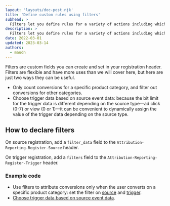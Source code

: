 ```yaml
---
layout: 'layouts/doc-post.njk'
title: 'Define custom rules using filters'
subhead: >
  Filters let you define rules for a variety of actions including which conversions are reported.
description: >
  Filters let you define rules for a variety of actions including which conversions are reported.
date: 2022-03-01
updated: 2023-03-14
authors:
  - maudn
---
```


Filters are custom fields you can create and set in your registration header. Filters are flexible and have more uses than we will cover here, but here are just two ways they can be useful.


- Only count conversions for a specific product category, and filter out conversions for other categories.
- Choose trigger data based on source event data: because the bit limit for the trigger data is different depending on the source type—ad click (0-7) or view (0 or 1)—it can be convenient to dynamically assign the value of the trigger data depending on the source type.

## How to declare filters

On source registration, add a `filter_data` field to the `Attribution-Reporting-Register-Source` header. 

On trigger registration, add a `filters` field to the `Attribution-Reporting-Register-Trigger` header.

### Example code

- Use filters to attribute conversions only when the user converts on a specific product category: set the filter on [source](https://github.com/GoogleChromeLabs/trust-safety-demo/blob/8f3d874b79ab0c8a15822fbcd09e94042aee7dcd/conversion-measurement/functions/apps/adtech.js#L143) and [trigger](https://github.com/GoogleChromeLabs/trust-safety-demo/blob/8f3d874b79ab0c8a15822fbcd09e94042aee7dcd/conversion-measurement/functions/apps/adtech.js#L288).
- [Choose trigger data based on source event data](https://github.com/WICG/conversion-measurement-api/blob/main/EVENT.md#optional-attribution-filters).  


